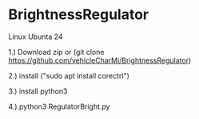 # BrightnessRegulator

Linux Ubunta 24

1.) Download zip or (git clone https://github.com/vehicleCharMi/BrightnessRegulator)

2.) install ("sudo apt install corectrl")

3.) install python3 

4.).python3 RegulatorBright.py
